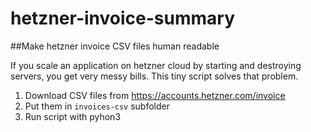 # hetzner-invoice-summary  
##Make hetzner invoice CSV files human readable

If you scale an application on hetzner cloud by starting and destroying servers, you get very messy bills. This tiny script solves that problem.

1. Download CSV files from https://accounts.hetzner.com/invoice
2. Put them in `invoices-csv` subfolder
3. Run script with pyhon3
